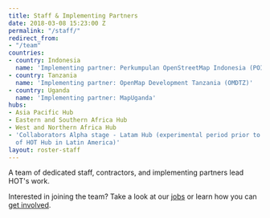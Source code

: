 ```yaml
---
title: Staff & Implementing Partners
date: 2018-03-08 15:23:00 Z
permalink: "/staff/"
redirect_from:
- "/team"
countries:
- country: Indonesia
  name: 'Implementing partner: Perkumpulan OpenStreetMap Indonesia (POI)'
- country: Tanzania
  name: 'Implementing partner: OpenMap Development Tanzania (OMDTZ)'
- country: Uganda
  name: 'Implementing partner: MapUganda'
hubs:
- Asia Pacific Hub
- Eastern and Southern Africa Hub
- West and Northern Africa Hub
- 'Collaborators Alpha stage - Latam Hub (experimental period prior to the creation
  of HOT Hub in Latin America)'
layout: roster-staff
---
```


A team of dedicated staff, contractors, and implementing partners lead HOT's work.

Interested in joining the team? Take a look at our [jobs](/jobs) or learn how you can [get involved](/get-involved).

